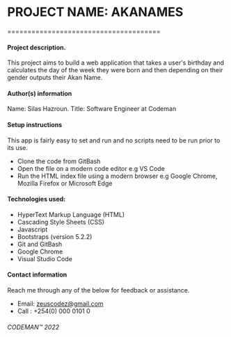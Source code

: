 # PROJECT NAME: AKANAMES #
======================================

#### Project description. ####
This project aims to build a web application that takes a user's birthday and calculates the day of the week they were born and then depending on their gender outputs their Akan Name.

#### Author(s) information ####
Name: Silas Hazroun.
Title: Software Engineer at Codeman

#### Setup instructions ####
This app is fairly easy to set and run and no scripts need to be run prior to its use.
- Clone the code from GitBash
- Open the file on a modern code editor e.g VS Code
- Run the HTML index file using a modern browser e.g Google Chrome, Mozilla Firefox or Microsoft Edge

#### Technologies used: ####
- HyperText Markup Language (HTML)
- Cascading Style Sheets (CSS)
- Javascript
- Bootstraps (version 5.2.2)
- Git and GitBash
- Google Chrome
- Visual Studio Code

#### Contact information ####
Reach me through any of the below for feedback or assistance.
- Email: zeuscodez@gmail.com
- Call : +254(0) 000 0101 0


###### CODEMAN™ 2022 ######